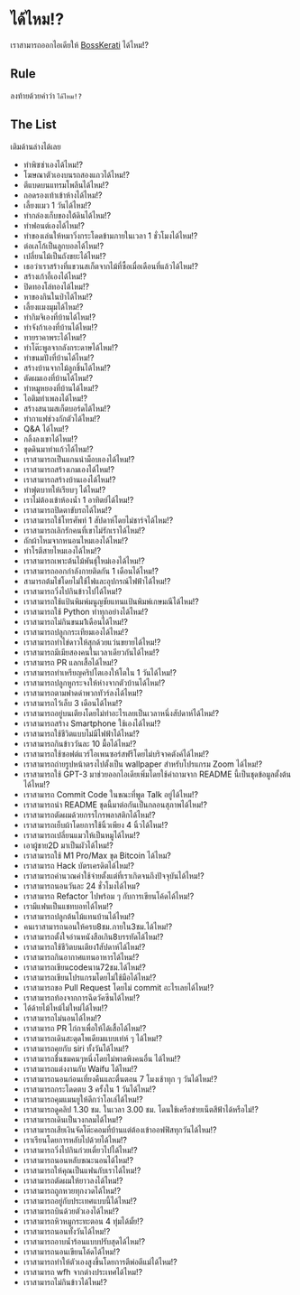 # ได้ไหม!?

เราสามารถออกไอเดียให้ [BossKerati](https://www.youtube.com/c/BossKerati/videos) ได้ไหม!?

## Rule

ลงท้ายด้วยคำว่า `ได้ไหม!?`

## The List

เติมด้านล่างได้เลย

- ทำพิซซ่าเองได้ไหม!?
- โฆษณาตัวเองบนรถสองแถวได้ไหม!?
- ตีแบดบนแทรมโพลีนได้ไหม!?
- ถอดรองเท้าเข้าห้างได้ไหม!?
- เลี้ยงแมว 1 วันได้ไหม!?
- ทำกล่องเก็บของใต้ดินได้ไหม!?
- ทำฟอนต์เองได้ไหม!?
- ทำของเล่นให้หมาวิ่งกระโดดข้ามภายในเวลา 1 ชั่วโมงได้ไหม!?
- ต่อเลโก้เป็นลูกบอลได้ไหม!?
- เปลี่ยนไม้เป็นถังขยะได้ไหม!?
- เธอว่าเราสร้างที่แขวนสเก็ตจากไม้ที่ซื้อเมื่อเดือนที่แล้วได้ไหม!?
- สร้างเก้าอี้เองได้ไหม!?
- ปิดทองโล่ทองได้ไหม!?
- หาของกินในป่าได้ไหม!?
- เลี้ยงแมงมุมได้ไหม!?
- ทำกิมจิเองที่บ้านได้ไหม!?
- ทำจังก้าเองที่บ้านได้ไหม!?
- ทายราคาพระได้ไหม!?
- ทำโต๊ะพูลจากลังกระดาษได้ไหม!?
- ทำขนมปังที่บ้านได้ไหม!?
- สร้างบ้านจากไม้ลูกชิ้นได้ไหม!?
- ตัดผมเองที่บ้านได้ไหม!?
- ทำหมูหยองที่บ้านได้ไหม!?
- ไอติมทำเพลงได้ไหม!?
- สร้างสนามสเก็ตบอร์ดได้ไหม!?
- ทำกาแฟช่วงกักตัวได้ไหม!?
- Q&A ได้ไหม!?
- กลิ้งลงเขาได้ไหม!?
- ขุดดินมาทำแก้วได้ไหม!?
- เราสามารถเป็นแกนนำม็อบเองได้ไหม!?
- เราสามารถสร้างเกมเองได้ไหม!?
- เราสามารถสร้างบ้านเองได้ไหม!?
- ทำฟุตบาทให้เรียบๆ ได้ไหม!?
- เราไม่ต้องเข้าห้องน้ำ 1 อาทิตย์ได้ไหม!?
- เราสามารถปิดตาขับรถได้ไหม!?
- เราสามารถใช้โทรศัพท์ 1 สัปดาห์โดยไม่ชาร์จได้ไหม!?
- เราสามารถเลิกรักคนที่เขาไม่รักเราได้ไหม!?
- ถักผ้าไหมจากหนอนไหมเองได้ไหม!?
- ทำโรตีสายไหมเองได้ไหม!?
- เราสามารถเพาะต้นไม้พันธุ์ใหม่เองได้ไหม!?
- เราสามารถออกกำลังกายติดกัน 1 เดือนได้ไหม!?
- สามารถต้มไข่โดยไม่ใช้ไฟและอุปกรณ์ไฟฟ้าได้ไหม!?
- เราสามารถวิ่งไปกินข้าวไปได้ไหม!?
- เราสามารถใช้แป้นพิมพ์มนูญชัยแทนแป้นพิมพ์เกษมณีได้ไหม!?
- เราสามารถใช้ Python ทำทุกอย่างได้ไหม!?
- เราสามารถไม่กินขนม1เดือนได้ไหม!?
- เราสามารถปลูกกระเทียมเองได้ไหม!?
- เราสามารถทำไข่ดาวให้สุกด้วยแว่นขยายได้ไหม!?
- เราสามารถมีเมียสองคนในเวลาเดียวกันได้ไหม!?
- เราสามารถ PR แลกเสื้อได้ไหม!?
- เราสามารถทำเหรียญคริปโตเองให้โตใน 1 วันได้ไหม!?
- เราสามารถปลูกหูกระจงให้ห่างจากตัวบ้านได้ไหม!?
- เราสามารถตามฟาดด่าพวกทัวร์ลงได้ไหม!?
- เราสามารถไว้เล็บ 3 เดือนได้ไหม!?
- เราสามารถอยู่บนเตียงโดยไม่ทำอะไรเลยเป็นเวลาหนึ่งสัปดาห์ได้ไหม!?
- เราสามารถสร้าง Smartphone ใช้เองได้ไหม!?
- เราสามารถใช้ชีวิตแบบไม่มีไฟฟ้าได้ไหม!?
- เราสามารถกินข้าววันละ 10 มื้อได้ไหม!?
- เราสามารถใช้ซอฟต์แวร์โอเพนซอร์สฟรีโดยไม่บริจาคตังค์ได้ไหม!?
- เราสามารถถ่ายรูปหน้าตรงไปตั้งเป็น wallpaper สำหรับโปรแกรม Zoom ได้ไหม!?
- เราสามารถใช้ GPT-3 มาช่วยออกไอเดียเพิ่มโดยใช้คำถามจาก README นี้เป็นชุดข้อมูลตั้งต้นได้ไหม!?
- เราสามารถ Commit Code ในขณะที่พูด Talk อยู่ได้ไหม!?
- เราสามารถนำ README ชุดนี้มาต่อกันเป็นกลอนสุภาพได้ไหม!?
- เราสามารถตัดผมด้วยกรรไกรพลาสติกได้ไหม!?
- เราสามารถเย็บผ้าโดยการใช้นิ้วเพียง 4 นิ้วได้ไหม!?
- เราสามารถเปลี่ยนแมวให้เป็นหมูได้ไหม!?
- เอาผู้ชาย2D มาเป็นผัวได้ไหม!?
- เราสามารถใช้ M1 Pro/Max ขุด Bitcoin ได้ไหม?
- เราสามารถ Hack บัตรเครดิตได้ไหม!?
- เราสามารถคำนวณค่าใช้จ่ายตั้งแต่ที่เราเกิดจนถึงปัจจุบันได้ไหม!?
- เราสามารถนอนวันละ 24 ชั่วโมงได้ไหม?
- เราสามารถ Refactor ไปพร้อม ๆ กับการเขียนโค้ดได้ไหม!?
- เรามีแฟนเป็นแชทบอทได้ไหม!?
- เราสามารถปลูกต้นไม้แทนบ้านได้ไหม!?
- คนเราสามารถนอนให้ครบ8ชม.ภายใน3ชม.ได้ไหม!?
- เราสามารถตั้งใจอ่านหนังสือเกิน8บรรทัดได้ไหม!?
- เราสามารถใช้ชีวิตบนเตียง1สัปดาห์ได้ไหม!?
- เราสามารถกินอากาศแทนอาหารได้ไหม!?
- เราสามารถเขียนcodeนาน72ชม.ได้ไหม!?
- เราสามารถเขียนโปรแกรมโดยไม่ใช้มือได้ไหม!?
- เราสามารถขอ Pull Request โดยไม่ commit อะไรเลยได้ไหม!?
- เราสามารถท้องจากการฉีดวัคซีนได้ไหม!?
- ได้ด้ายไม้ไหม้ไม่ใหม่ได้ไหม!?
- เราสามารถไม่นอนได้ไหม!?
- เราสามารถ PR ไก่กาเพื่อให้ได้เสื้อได้ไหม!?
- เราสามารถเดินสะดุดโพเดียมแบบเท่ห์ ๆ ได้ไหม!?
- เราสามารถคุยกับ siri ทั้งวันได้ไหม!?
- เราสามารถชื่นชมคนๆหนึ่งโดยไม่พาดพิงคนอื่น ได้ไหม!?
- เราสามารถแต่งงานกับ Waifu ได้ไหม!?
- เราสามารถนอนก่อนเที่ยงคืนและตื่นตอน 7 โมงเช้าทุก ๆ วันได้ไหม!?
- เราสามารถกระโดดตบ 3 ครั้งใน 1 วันได้ไหม!?
- เราสามารถคุมแมนยูให้ดีกว่าโอเล่ได้ไหม!?
- เราสามารถดูคลิป 1.30 ชม. ในเวลา 3.00 ชม. โดนใช้เครือข่ายเน็ตสีฟ้าได้หรือไม่!?
- เราสามารถเดินเป็นวงกลมได้ไหม!?
- เราสามารถเสียเงินจัดโต๊ะคอมที่บ้านแต่ต้องเข้าออฟฟิสทุกวันได้ไหม!?
- เราเรียนโดยการหลับไปด้วยได้ไหม!?
- เราสามารถวิ่งไปกินก๋วยเตี๋ยวไปได้ไหม!?
- เราสามารถนอนหลับขณะนอนได้ไหม!?
- เราสามารถให้คุณเป็นแฟนกับเราได้ไหม!?
- เราสามารถตัดผมให้ยาวลงได้ไหม!?
- เราสามารถถูกหวยทุกงวดได้ไหม!?
- เราสามารถอยู่กับประเทศแบบนี้ได้ไหม!?
- เราสามารถบินด้วยตัวเองได้ไหม!?
- เราสามารถหิวหมูกระทะตอน 4 ทุ่มได้มั้ย!?
- เราสามารถนอนทั้งวันได้ไหม!?
- เราสามารถอาบน้ำร้อนแบบปรับสุดได้ไหม!?
- เราสามารถนอนเขียนโค้ดได้ไหม!?
- เราสามารถทำให้ตัวเองสูงขึ้นโดยการตีพ่อตีแม่ได้ไหม!?
- เราสามารถ wfh จากต่างประเทศได้ไหม!?
- เราสามารถไม่กินข้าวได้ไหม!?
